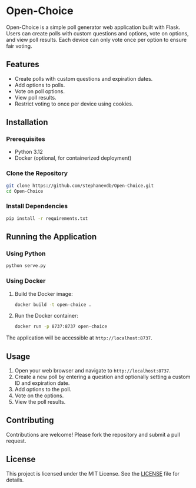 # Open-Choice

Open-Choice is a simple poll generator web application built with Flask. Users can create polls with custom questions and options, vote on options, and view poll results. Each device can only vote once per option to ensure fair voting.

## Features

- Create polls with custom questions and expiration dates.
- Add options to polls.
- Vote on poll options.
- View poll results.
- Restrict voting to once per device using cookies.

## Installation

### Prerequisites

- Python 3.12
- Docker (optional, for containerized deployment)

### Clone the Repository

```bash
git clone https://github.com/stephanevdb/Open-Choice.git
cd Open-Choice
```

### Install Dependencies

```bash
pip install -r requirements.txt
```


## Running the Application

### Using Python

```bash
python serve.py
```

### Using Docker

1. Build the Docker image:

    ```bash
    docker build -t open-choice .
    ```

2. Run the Docker container:

    ```bash
    docker run -p 8737:8737 open-choice
    ```

The application will be accessible at `http://localhost:8737`.

## Usage

1. Open your web browser and navigate to `http://localhost:8737`.
2. Create a new poll by entering a question and optionally setting a custom ID and expiration date.
3. Add options to the poll.
4. Vote on the options.
5. View the poll results.



## Contributing

Contributions are welcome! Please fork the repository and submit a pull request.

## License

This project is licensed under the MIT License. See the [LICENSE](LICENSE) file for details.
